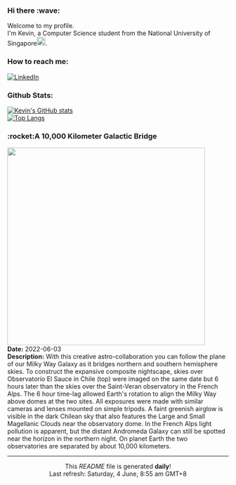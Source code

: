 <h3>Hi there :wave:</h3>

Welcome to my profile.   
I'm Kevin, a Computer Science student from the National University of Singapore<img src="https://img.icons8.com/color/96/000000/singapore-circular.png" width="20px"/>.</p>

<h3>How to reach me: </h3>
<a href="https://www.linkedin.com/in/kevin-foong/"><img alt="LinkedIn" src="https://img.shields.io/badge/linkedin-%230077B5.svg?&style=for-the-badge&logo=linkedin&logoColor=white" /></a> 

<h3>Github Stats: </h3> 

[![Kevin's GitHub stats](https://github-readme-stats.vercel.app/api?username=kevin9foong&theme=tokyonight)](https://github.com/anuraghazra/github-readme-stats) <br/>
[![Top Langs](https://github-readme-stats.vercel.app/api/top-langs/?username=kevin9foong&layout=compact&theme=tokyonight)](https://github.com/anuraghazra/github-readme-stats)

<h3>:rocket:A 10,000 Kilometer Galactic Bridge</h3> 
<img width="450" src="https:&#x2F;&#x2F;apod.nasa.gov&#x2F;apod&#x2F;image&#x2F;2206&#x2F;Oudoux-and-Jeff-Graphy-with10000km.jpg" /><br/>
<b>Date:</b> 2022-06-03<br/>
<b>Description:</b> With this creative astro-collaboration you can follow the plane of our Milky Way Galaxy as it bridges northern and southern hemisphere skies. To construct the expansive composite nightscape, skies over Observatorio El Sauce in Chile (top) were imaged on the same date but 6 hours later than the skies over the Saint-Veran observatory in the French Alps. The 6 hour time-lag allowed Earth&#39;s rotation to align the Milky Way above domes at the two sites. All exposures were made with similar cameras and lenses mounted on simple tripods. A faint greenish airglow is visible in the dark Chilean sky that also features the Large and Small Magellanic Clouds near the observatory dome. In the French Alps light pollution is apparent, but the distant Andromeda Galaxy can still be spotted near the horizon in the northern night. On planet Earth the two observatories are separated by about 10,000 kilometers.<br/>

------------
<p align="center">This <i>README</i> file is generated <b>daily</b>!</br>
Last refresh: Saturday, 4 June, 8:55 am GMT+8<br />